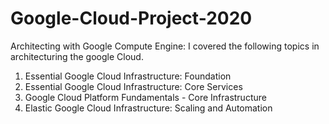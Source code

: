 # Google-Cloud-Project-2020
Architecting with Google Compute Engine: I covered the following topics in architecturing the google Cloud.
 1. Essential Google Cloud Infrastructure: Foundation
 2. Essential Google Cloud Infrastructure: Core Services
 3. Google Cloud Platform Fundamentals - Core Infrastructure
 4. Elastic Google Cloud Infrastructure: Scaling and Automation
